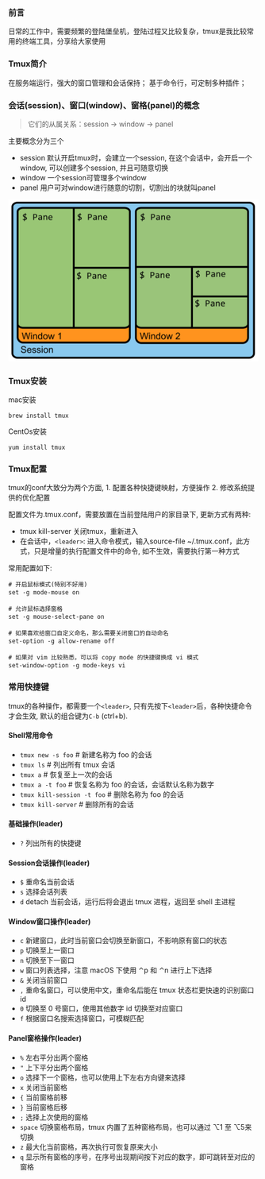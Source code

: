 ### 前言

日常的工作中，需要频繁的登陆堡垒机，登陆过程又比较复杂，tmux是我比较常用的终端工具，分享给大家使用

### Tmux简介

在服务端运行，强大的窗口管理和会话保持； 基于命令行，可定制多种插件；

### 会话(session)、窗口(window)、窗格(panel)的概念

>它们的从属关系：session -> window -> panel

主要概念分为三个

- session 默认开启tmux时，会建立一个session, 在这个会话中，会开启一个window, 可以创建多个session, 并且可随意切换
- window 一个session可管理多个window
- panel 用户可对window进行随意的切割，切割出的块就叫panel

![tmux-frame](../static/tmux-frame.svg)


### Tmux安装
mac安装
```
brew install tmux
```
CentOs安装
```
yum install tmux
```

### Tmux配置

tmux的conf大致分为两个方面, 1. 配置各种快捷键映射，方便操作 2. 修改系统提供的优化配置

配置文件为.tmux.conf，需要放置在当前登陆用户的家目录下, 更新方式有两种:

- tmux kill-server 关闭tmux，重新进入
- 在会话中，`<leader>`: 进入命令模式，输入source-file ~/.tmux.conf，此方式，只是增量的执行配置文件中的命令, 如不生效，需要执行第一种方式

常用配置如下:

```
# 开启鼠标模式(特别不好用)
set -g mode-mouse on

# 允许鼠标选择窗格
set -g mouse-select-pane on

# 如果喜欢给窗口自定义命名，那么需要关闭窗口的自动命名
set-option -g allow-rename off

# 如果对 vim 比较熟悉，可以将 copy mode 的快捷键换成 vi 模式
set-window-option -g mode-keys vi
```

### 常用快捷键

tmux的各种操作，都需要一个`<leader>`, 只有先按下`<leader>`后，各种快捷命令才会生效, 默认的组合键为`C-b` (ctrl+b).

#### Shell常用命令

- `tmux new -s foo`               # 新建名称为 foo 的会话
- `tmux ls`                       # 列出所有 tmux 会话
- `tmux a`                        # 恢复至上一次的会话
- `tmux a -t foo`                 # 恢复名称为 foo 的会话，会话默认名称为数字
- `tmux kill-session -t foo`      # 删除名称为 foo 的会话
- `tmux kill-server`              # 删除所有的会话

#### 基础操作(leader)

- `?` 列出所有的快捷键

#### Session会话操作(leader)

- `$` 重命名当前会话
- `s` 选择会话列表
- `d` detach 当前会话，运行后将会退出 tmux 进程，返回至 shell 主进程

#### Window窗口操作(leader)

- `c` 新建窗口，此时当前窗口会切换至新窗口，不影响原有窗口的状态
- `p` 切换至上一窗口
- `n` 切换至下一窗口
- `w` 窗口列表选择，注意 macOS 下使用 ⌃p 和 ⌃n 进行上下选择
- `&` 关闭当前窗口
- `,` 重命名窗口，可以使用中文，重命名后能在 tmux 状态栏更快速的识别窗口 id
- `0` 切换至 0 号窗口，使用其他数字 id 切换至对应窗口
- `f` 根据窗口名搜索选择窗口，可模糊匹配

#### Panel窗格操作(leader)

- `%` 左右平分出两个窗格
- `"` 上下平分出两个窗格
- `o` 选择下一个窗格，也可以使用上下左右方向键来选择
- `x` 关闭当前窗格
- `{` 当前窗格前移
- `}` 当前窗格后移
- `;` 选择上次使用的窗格
- `space` 切换窗格布局，tmux 内置了五种窗格布局，也可以通过 ⌥1 至 ⌥5来切换
- `z` 最大化当前窗格，再次执行可恢复原来大小
- `q` 显示所有窗格的序号，在序号出现期间按下对应的数字，即可跳转至对应的窗格

